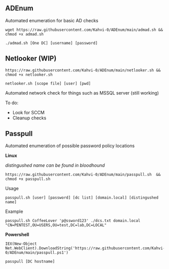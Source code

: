 ## ADEnum

Automated enumeration for basic AD checks

```
wget https://raw.githubusercontent.com/Kahvi-0/ADEnum/main/admad.sh && chmod +x admad.sh
```

```
./admad.sh [One DC] [username] [password]
```

## Netlooker (WIP)
```
https://raw.githubusercontent.com/Kahvi-0/ADEnum/main/netlooker.sh && chmod +x netlooker.sh
```
```
netlooker.sh [scope file] [user] [pwd]
```

Automated network check for things such as MSSQL server (still working)

To do:
- Look for SCCM
- Cleanup checks

## Passpull

Automated enumeration of possible password policy locations 

**Linux**

_distingushed name can be found in bloodhound_

```
https://raw.githubusercontent.com/Kahvi-0/ADEnum/main/passpull.sh  && chmod +x passpull.sh
```

Usage
```
passpull.sh [user] [password] [dc list] [domain.local] [distingushed name]
```
Example
```
passpull.sh CoffeeLover 'p@ssword123' ./dcs.txt domain.local "CN=PENTEST,OU=USERS,OU=test,DC=lab,DC=LOCAL"
```

**Powershell**

```
IEX(New-Object Net.WebClient).DownloadString('https://raw.githubusercontent.com/Kahvi-0/ADEnum/main/passpull.ps1')
```

```
passpull [DC hostname]
```
